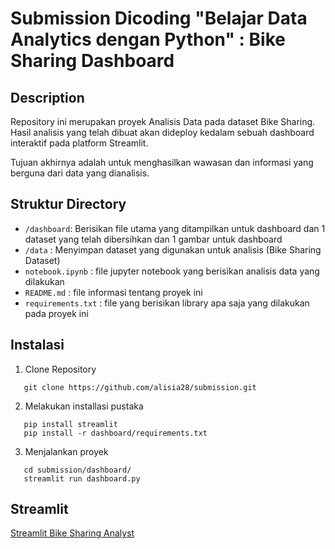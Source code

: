 # Submission Dicoding "Belajar Data Analytics dengan Python" : Bike Sharing Dashboard

## Description

Repository ini merupakan proyek Analisis Data pada dataset Bike Sharing. Hasil analisis yang telah dibuat akan dideploy kedalam sebuah dashboard interaktif pada platform Streamlit.

Tujuan akhirnya adalah untuk menghasilkan wawasan dan informasi yang berguna dari data yang dianalisis.

## Struktur Directory

- `/dashboard`: Berisikan file utama yang ditampilkan untuk dashboard dan 1 dataset yang telah dibersihkan dan 1 gambar untuk dashboard
- `/data` : Menyimpan dataset yang digunakan untuk analisis (Bike Sharing Dataset)
- `notebook.ipynb` : file jupyter notebook yang berisikan analisis data yang dilakukan
- `README.md` : file informasi tentang proyek ini
- `requirements.txt` : file yang berisikan library apa saja yang dilakukan pada proyek ini

## Instalasi

1. Clone Repository
```shell
   git clone https://github.com/alisia28/submission.git
```

2. Melakukan installasi pustaka
```shell
   pip install streamlit
   pip install -r dashboard/requirements.txt
```

3. Menjalankan proyek
```shell
   cd submission/dashboard/
   streamlit run dashboard.py
```


## Streamlit 
<a href='' target='_blank' title='Fitri Ning Alisia | Streamlit'>Streamlit Bike Sharing Analyst</a>
